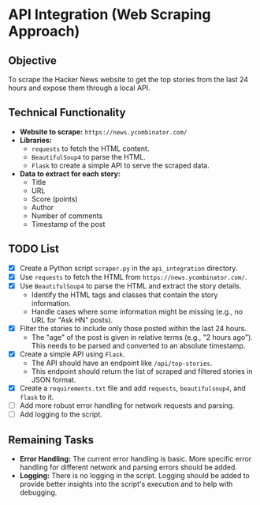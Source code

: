 # API Integration (Web Scraping Approach)

## Objective

To scrape the Hacker News website to get the top stories from the last 24 hours and expose them through a local API.

## Technical Functionality

*   **Website to scrape:** `https://news.ycombinator.com/`
*   **Libraries:**
    *   `requests` to fetch the HTML content.
    *   `BeautifulSoup4` to parse the HTML.
    *   `Flask` to create a simple API to serve the scraped data.
*   **Data to extract for each story:**
    *   Title
    *   URL
    *   Score (points)
    *   Author
    *   Number of comments
    *   Timestamp of the post

## TODO List

*   [x] Create a Python script `scraper.py` in the `api_integration` directory.
*   [x] Use `requests` to fetch the HTML from `https://news.ycombinator.com/`.
*   [x] Use `BeautifulSoup4` to parse the HTML and extract the story details.
    *   Identify the HTML tags and classes that contain the story information.
    *   Handle cases where some information might be missing (e.g., no URL for "Ask HN" posts).
*   [x] Filter the stories to include only those posted within the last 24 hours.
    *   The "age" of the post is given in relative terms (e.g., "2 hours ago"). This needs to be parsed and converted to an absolute timestamp.
*   [x] Create a simple API using `Flask`.
    *   The API should have an endpoint like `/api/top-stories`.
    *   This endpoint should return the list of scraped and filtered stories in JSON format.
*   [x] Create a `requirements.txt` file and add `requests`, `beautifulsoup4`, and `flask` to it.
*   [ ] Add more robust error handling for network requests and parsing.
*   [ ] Add logging to the script.

## Remaining Tasks

*   **Error Handling:** The current error handling is basic. More specific error handling for different network and parsing errors should be added.
*   **Logging:** There is no logging in the script. Logging should be added to provide better insights into the script's execution and to help with debugging.
